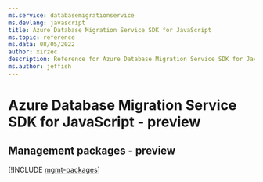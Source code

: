 ```yaml
---
ms.service: databasemigrationservice
ms.devlang: javascript
title: Azure Database Migration Service SDK for JavaScript
ms.topic: reference
ms.data: 08/05/2022
author: xirzec
description: Reference for Azure Database Migration Service SDK for JavaScript
ms.author: jeffish
---
```

# Azure Database Migration Service SDK for JavaScript - preview

## Management packages - preview
[!INCLUDE [mgmt-packages](database-migration-service-mgmt-index.md)]